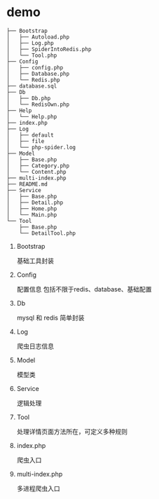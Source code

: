 # demo

```
├── Bootstrap
│   ├── Autoload.php
│   ├── Log.php
│   ├── SpiderIntoRedis.php
│   └── Tool.php
├── Config
│   ├── config.php
│   ├── Database.php
│   └── Redis.php
├── database.sql
├── Db
│   ├── Db.php
│   └── RedisOwn.php
├── Help
│   └── Help.php
├── index.php
├── Log
│   ├── default
│   ├── file
│   └── php-spider.log
├── Model
│   ├── Base.php
│   ├── Category.php
│   └── Content.php
├── multi-index.php
├── README.md
├── Service
│   ├── Base.php
│   ├── Detail.php
│   ├── Home.php
│   └── Main.php
└── Tool
    ├── Base.php
    └── DetailTool.php
```

1.  Bootstrap

    基础工具封装
2.  Config

    配置信息 包括不限于redis、database、基础配置
3.  Db

    mysql 和 redis 简单封装
4.  Log

    爬虫日志信息  
5.  Model

    模型类
6.  Service
    
    逻辑处理
7.  Tool
    
    处理详情页面方法所在，可定义多种规则
    
8.  index.php
    
    爬虫入口
9.  multi-index.php

    多进程爬虫入口
    
